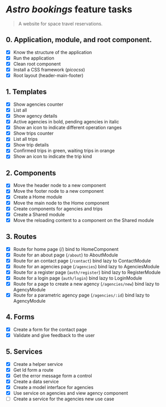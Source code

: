 # _Astro bookings_ feature tasks

> A website for space travel reservations.

## 0. Application, module, and root component.

- [x] Know the structure of the application
- [x] Run the application
- [x] Clean root component
- [x] Install a CSS framework (_picocss_)
- [x] Root layout (header-main-footer)

## 1. Templates

- [x] Show agencies counter
- [x] List all
- [x] Show agency details
- [x] Active agencies in bold, pending agencies in italic
- [x] Show an icon to indicate different operation ranges
- [x] Show trips counter
- [x] List all trips
- [x] Show trip details
- [x] Confirmed trips in green, waiting trips in orange
- [x] Show an icon to indicate the trip kind

## 2. Components

- [x] Move the header node to a new component
- [x] Move the footer node to a new component
- [x] Create a Home module
- [x] Move the main node to the Home component
- [x] Create components for agencies and trips
- [x] Create a Shared module
- [x] Move the reloading content to a component on the Shared module

## 3. Routes

- [x] Route for home page (/) bind to HomeComponent
- [x] Route for an about page (`/about`) to AboutModule
- [x] Route for an contact page (`/contact`) bind lazy to ContactModule
- [x] Route for an agencies page (`/agencies`) bind lazy to AgenciesModule
- [x] Route for a register page (`auth/register`) bind lazy to RegisterModule
- [x] Route for a login page (`auth/login`) bind lazy to LoginModule
- [x] Route for a page to create a new agency (`/agencies/new`) bind lazy to AgencyModule
- [x] Route for a parametric agency page (`/agencies/:id`) bind lazy to AgencyModule

## 4. Forms

- [x] Create a form for the contact page
- [x] Validate and give feedback to the user

## 5. Services

- [x] Create a helper service
- [x] Get Id form a route
- [x] Get the error message form a control
- [x] Create a data service
- [x] Create a model interface for agencies
- [x] Use service on agencies and view agency component
- [ ] Create a service for the agencies new use case
